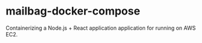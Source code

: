 # mailbag-docker-compose
Containerizing a Node.js + React application application for running on AWS EC2.
